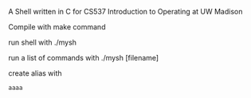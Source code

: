 A Shell written in C for CS537 Introduction to Operating at UW Madison

Compile with make command

run shell with ./mysh

run a list of commands with ./mysh [filename]

create alias with
```
aaaa
```
